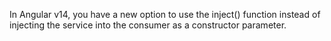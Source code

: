 In Angular v14, you have a new option to use the inject() function instead of injecting the service into the consumer as a constructor parameter.


